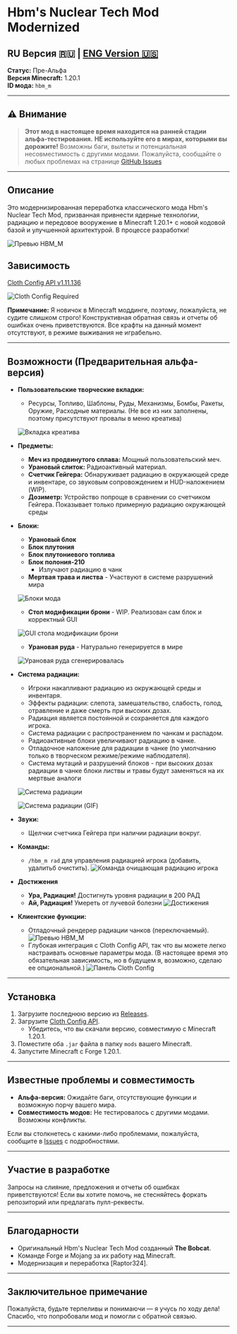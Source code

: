 # Hbm's Nuclear Tech Mod Modernized

## RU Версия 🇷🇺 | [ENG Version 🇺🇸](/README.md)

**Статус:** Пре-Альфа \
**Версия Minecraft:** 1.20.1\
**ID мода:** `hbm_m`

---

## ⚠️ Внимание

> **Этот мод в настоящее время находится на ранней стадии альфа-тестирования.**
> **НЕ используйте его в мирах, которыми вы дорожите\!**
> Возможны баги, вылеты и потенциальная несовместимость с другими модами.
> Пожалуйста, сообщайте о любых проблемах на странице [GitHub Issues](../../issues)

-----

## Описание
Это модернизированная переработка классического мода Hbm's Nuclear Tech Mod, призванная привнести ядерные технологии, радиацию и передовое вооружение в Minecraft 1.20.1+ с новой кодовой базой и улучшенной архитектурой. В процессе разработки!

![Превью HBM_M](docs\images\2025-07-21_04.46.43.png)

## Зависимость
[Cloth Config API v1.11.136](https://www.curseforge.com/minecraft/mc-mods/cloth-config/files?version=1.20)

![Cloth Config Required](https://encrypted-tbn0.gstatic.com/images?q=tbn:ANd9GcSS8bhleCTOb7V1wJ3mq33rA1gjUdWOPxBbVxEcHzeMOCeh3PGC_DAWvep3eIWxsavaNFI&usqp=CAU)

**Примечание:**
Я новичок в Minecraft моддинге, поэтому, пожалуйста, не судите слишком строго\!
Конструктивная обратная связь и отчеты об ошибках очень приветствуются.
Все крафты на данный момент отсутствуют, в режиме выживания не играбельно.

-----

## Возможности (Предварительная альфа-версия)

  - **Пользовательские творческие вкладки:**
      - Ресурсы, Топливо, Шаблоны, Руды, Механизмы, Бомбы, Ракеты, Оружие, Расходные материалы. (Не все из них заполнены, поэтому присутствуют провалы в меню креатива)

      ![Вкладка креатива](docs\images\2025-07-21_05.26.00.png)

  - **Предметы:**
      - **Меч из продвинутого сплава:** Мощный пользовательский меч.
      - **Урановый слиток:** Радиоактивный материал.
      - **Счетчик Гейгера:** Обнаруживает радиацию в окружающей среде и инвентаре, со звуковым сопровождением и HUD-наложением (WIP).
      - **Дозиметр:** Устройство попроще в сравнении со счетчиком Гейгера. Показывает только примерную радиацию окружающей среды

  - **Блоки:**
    - **Урановый блок**
    - **Блок плутония**
    - **Блок плутониевого топлива**
    - **Блок полония-210** 
        - Излучают радиацию в чанк
    - **Мертвая трава и листва** - Участвуют в системе разрушений мира

    ![Блоки мода](docs\images\GIF_20250721_062357_193.gif)
    - **Стол модификации брони** - WIP. Реализован сам блок и корректный GUI

    ![GUI стола модификации брони](docs\images\2025-07-21_05.17.46.png)

    - **Урановая руда** - Натурально генерируется в мире

    ![Урановая руда сгенерировалась](docs\images\2025-07-21_05.20.20.png)


  - **Система радиации:**
      - Игроки накапливают радиацию из окружающей среды и инвентаря.
      - Эффекты радиации: слепота, замешательство, слабость, голод, отравление и даже смерть при высоких дозах.
      - Радиация является постоянной и сохраняется для каждого игрока.
      - Система радиации с распространением по чанкам и распадом.
      - Радиоактивные блоки увеличивают радиацию в чанке.
      - Отладочное наложение для радиации в чанке (по умолчанию только в творческом режиме/режиме наблюдателя).
      - Система мутаций и разрушений блоков - при высоких дозах радиации в чанке блоки листвы и травы будут заменяться на их мертвые аналоги

      ![Система радиации](docs\images\2025-07-21_04.55.27.png)

      ![Система радиации (GIF)](docs\images\GIF_20250721_062913_819.gif)

  - **Звуки:**
      - Щелчки счетчика Гейгера при наличии радиации вокруг.

  - **Команды:**
      - `/hbm_m rad` для управления радиацией игрока (добавить, удалитьб очистить).
      ![Команда очищающая радиацию игрока](docs\images\20250721_480p_15f_20250721_064516.gif)

  - **Достижения**
    - **Ура, Радиация!** Достигнуть уровня радиации в 200 РАД
    - **Ай, Радиация!** Умереть от лучевой болезни
    ![Достижения](docs\images\2025-07-21_06.49.19.png)

  - **Клиентские функции:**
      - Отладочный рендерер радиации чанков (переключаемый).
      ![Превью HBM_M](docs\images\2025-07-21_04.56.36.png)
      - Глубокая интеграция с Cloth Config API, так что вы можете легко настраивать основные параметры мода. (В настоящее время это обязательная зависимость, но в будущем я, возможно, сделаю ее опциональной.)
      ![Панель Cloth Config](docs\images\2025-07-21_06.38.23.png)

-----

## Установка

1.  Загрузите последнюю версию из [Releases](../../releases).
2.  Загрузите [Cloth Config API](https://www.curseforge.com/minecraft/mc-mods/cloth-config/files?version=1.20).
      - Убедитесь, что вы скачали версию, совместимую с Minecraft 1.20.1.
3.  Поместите оба `.jar` файла в папку `mods` вашего Minecraft.
4.  Запустите Minecraft с Forge 1.20.1.

-----

## Известные проблемы и совместимость

  - **Альфа-версия:** Ожидайте баги, отсутствующие функции и возможную порчу вашего мира.
  - **Совместимость модов:** Не тестировалось с другими модами. Возможны конфликты.

Если вы столкнетесь с какими-либо проблемами, пожалуйста, сообщите в [Issues](../../issues) с подробностями.

-----

## Участие в разработке

Запросы на слияние, предложения и отчеты об ошибках приветствуются\!
Если вы хотите помочь, не стесняйтесь форкать репозиторий или предлагать пулл-реквесты.

-----

## Благодарности
  - Оригинальный Hbm's Nuclear Tech Mod созданный **The Bobcat**.
  - Команде Forge и Mojang за их работу над Minecraft.
  - Модернизация и переработка [Raptor324].

-----

## Заключительное примечание
Пожалуйста, будьте терпеливы и понимаючи — я учусь по ходу дела\!
Спасибо, что попробовали мод и помогли с обратной связью.

-----